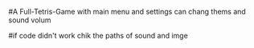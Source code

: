 #A Full-Tetris-Game with main menu and settings
can chang thems and sound volum

#if code didn't work chik the paths of sound and imge


